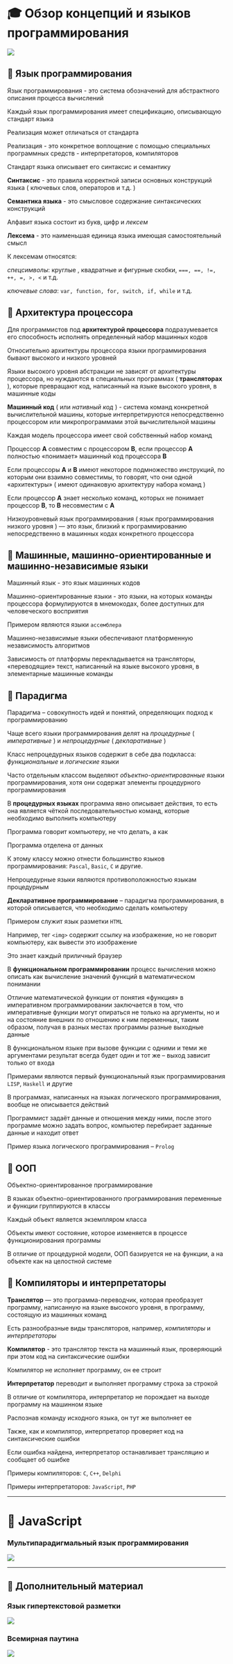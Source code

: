 # 🎓 Обзор концепций и языков программирования
[![](https://garevna.github.io/js-samples/images/google-slides-ico.png)](https://docs.google.com/presentation/d/e/2PACX-1vSpj71UvZmrwHsdtLFOrjXQJADTMosCPAoutK423NIhTR-LviXyhgvm-2z3S8QcyX5GCpHwWSnMPKCg/pub?start=true&loop=true&delayms=10000 "Просмотр презентации")

## 📖 Язык программирования

Язык программирования - это система обозначений для абстрактного описания процесса вычислений

Каждый язык программирования имеет спецификацию, описывающую стандарт языка

Реализация может отличаться от стандарта

Реализация - это конкретное воплощение с помощью специальных программных средств - интерпретаторов, компиляторов

Стандарт языка описывает его синтаксис и семантику

**Синтаксис** - это правила корректной записи основных конструкций языка 
( ключевых слов, операторов и т.д. )

**Семантика языка** - это смысловое содержание синтаксических конструкций

Алфавит языка состоит из букв, цифр и *лексем*

**Лексема** - это наименьшая единица языка имеющая самостоятельный смысл

К лексемам относятся:

*спецсимволы*:  круглые , квадратные и фигурные скобки, ```===, ==, !=, ++, =, >, <``` и т.д.

*ключевые слова*: ```var, function, for, switch, if, while``` и т.д.

## 📖 Архитектура процессора

Для программистов под **архитектурой процессора** подразумевается его способность 
исполнять определенный набор машинных кодов

Относительно архитектуры процессора языки программирования бывают высокого и низкого уровней

Языки высокого уровня абстракции не зависят от архитектуры процессора, 
но нуждаются в специальных программах ( **трансляторах** ), 
которые превращают код, написанный на языке высокого уровня, в машинные коды

**Машинный код** ( или *нативный код* ) -  система команд конкретной вычислительной машины, 
которые интерпретируются непосредственно процессором или микропрограммами этой вычислительной машины

Каждая модель процессора имеет свой собственный набор команд

Процессор **A** совместим с процессором **B**, если процессор **A** полностью «понимает» машинный код процессора **B** 

Если процессоры **A** и **B** имеют некоторое подмножество инструкций, по которым они взаимно совместимы, 
то говорят, что они одной «архитектуры» ( имеют одинаковую архитектуру набора команд )

Если процессор **A** знает несколько команд, которых не понимает процессор **B**, то **B** несовместим с **A**

Низкоуровневый язык программирования ( язык программирования низкого уровня ) — это язык, 
близкий к программированию непосредственно в машинных кодах конкретного процессора

## 📖 Машинные, машинно-ориентированные и машинно-независимые языки

Машинный язык - это язык машинных кодов

Машинно-ориентированные языки - это языки, на которых команды процессора формулируются в мнемокодах, 
более доступных для человеческого восприятия

Примером являются языки ```ассемблера```

Машинно-независимые языки обеспечивают платформенную независимость алгоритмов

Зависимость от платформы перекладывается на трансляторы, «переводящие» текст, 
написанный на языке высокого уровня, в элементарные машинные команды

## 📖 Парадигма

Парадигма – совокупность идей и понятий, определяющих подход к программированию

Чаще всего языки программирования делят на *процедурные* ( *императивные* ) 
и *непроцедурные* ( *декларативные* )

Класс непроцедурных языков содержит в себе два подкласса: *функциональные* и *логические* языки

Часто отдельным классом выделяют *объектно-ориентированные* языки программирования, 
хотя они содержат элементы процедурного программирования

В **процедурных языках** программа явно описывает действия, 
то есть она является чёткой последовательностью команд, 
которые необходимо выполнить компьютеру

Программа говорит компьютеру, не что делать, а как

Программа отделена от данных

К этому классу можно отнести большинство языков программирования: ```Pascal```, ```Basic```, ```C``` и другие.

Непроцедурные языки являются противоположностью языкам процедурным

**Декларативное программирование** – парадигма программирования, в которой описывается, 
что необходимо сделать компьютеру

Примером служит язык разметки ```HTML```

Например, тег ```<img>``` содержит ссылку на изображение, 
но не говорит компьютеру, как вывести это изображение

Это знает каждый приличный браузер

В **функциональном программировании** процесс вычисления можно описать 
как вычисление значений функций в математическом понимании

Отличие математической функции от понятия «функция» в императивном программировании заключается в том, 
что императивные функции могут опираться не только на аргументы, 
но и на состояние внешних по отношению к ним переменных, 
таким образом, получая в разных местах программы разные выходные данные

В функциональном языке при вызове функции с одними и теми же аргументами 
результат всегда будет один и тот же – выход зависит только от входа

Примерами являются первый функциональный язык программирования ```LISP```, ```Haskell``` и другие

В программах, написанных на языках логического программирования, вообще не описывается действий

Программист задаёт данные и отношения между ними, 
после этого программе можно задать вопрос, 
компьютер перебирает заданные данные и находит ответ

Пример языка логического программирования – ```Prolog```

## 📖 ООП

Объектно-ориентированное программирование

В языках объектно-ориентированного программирования переменные и функции группируются в классы

Каждый объект является экземпляром класса

Объекты имеют состояние, которое изменяется в процессе функционирования программы

В отличие от процедурной модели, ООП базируется не на функции, 
а на объекте как на целостной системе

## 📖 Компиляторы и интерпретаторы

**Транслятор** — это программа-переводчик, которая преобразует программу, написанную на языке высокого уровня, 
в программу, состоящую из машинных команд

Есть разнообразные виды трансляторов, например, *компиляторы* и *интерпретаторы*

**Компилятор** - это транслятор текста на машинный язык, проверяющий при этом код на синтаксические ошибки

Компилятор не исполняет программу, он ее строит

**Интерпретатор** переводит и выполняет программу строка за строкой

В отличие от компилятора, интерпретатор не порождает на выходе программу на машинном языке

Распознав команду исходного языка, он тут же выполняет ее

Также, как и компилятор, интерпретатор проверяет код на синтаксические ошибки

Если ошибка найдена, интерпретатор останавливает трансляцию и сообщает об ошибке

Примеры компиляторов: ```С```, ```С++```, ```Delphi```

Примеры интерпретаторов: ```JavaScript```, ```PHP```

***

# 📖 JavaScript

### Мультипарадигмальный язык программирования
[![](https://garevna.github.io/js-samples/images/google-slides-ico.png)](https://docs.google.com/presentation/d/e/2PACX-1vRlJKEbfaL0TBFgKlh-thWxPbddXsbt6_Ml1-aM1OmOAztVHxQ7pKpwqpoovLldfIZ1tmf3P5CLFLaX/pub?start=true&loop=true&delayms=15000 "Просмотр презентации")

***

## 📖 Дополнительный материал

### Язык гипертекстовой разметки

[![](https://garevna.github.io/js-samples/images/google-slides-ico.png)](https://docs.google.com/presentation/d/e/2PACX-1vT9NDRlX0YBgJnG8mnfBWUN7amXuTu80kGWfPMwNPT0AgWLZUrL7IwntyHIo2Lp1o6h1HnF3gOZUETC/pub?start=true&loop=true&delayms=30000 "Просмотр презентации")

### Всемирная паутина

[![](https://garevna.github.io/js-samples/images/google-slides-ico.png)](https://docs.google.com/presentation/d/e/2PACX-1vQmHcWRjdwPwZbciTavoqSt8hJzjP8ifwx8ktGL5Cr72d66qAg9Y7tADq1n1UpP1iNRucheGd6ZeJmt/pub?start=true&loop=true&delayms=30000 "Просмотр презентации")
